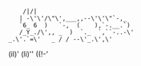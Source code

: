         /|/|
       | -\'\'/\"\',___,,--\'\'\"`-,_
       `6_ 6  )   `-,  (    ),`-.__.`)
       /_Y_./\',, _  )  `._  `,``-..-\'
    _.\'.`=\'   _ / / --\'_.\',\'
  (il)\'      (li)\'\'   ((!-\'  
